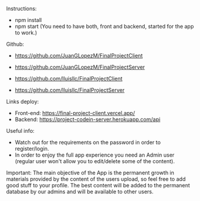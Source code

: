 Instructions:
- npm install
- npm start (You need to have both, front and backend, started for the app to work.)

Github:
- https://github.com/JuanGLopezM/FinalProjectClient
- https://github.com/JuanGLopezM/FinalProjectServer

- https://github.com/lluisllc/FinalProjectClient
- https://github.com/lluisllc/FinalProjectServer

Links deploy:
- Front-end: https://final-project-client.vercel.app/
- Backend: https://project-codein-server.herokuapp.com/api

Useful info:
- Watch out for the requirements on the password in order to register/login.
- In order to enjoy the full app experience you need an Admin user (regular user won't allow you to edit/delete some of the content).

Important:
The main objective of the App is the permanent growth in materials provided by the content of the users upload, so feel free to add good stuff to your profile. The best content will be added to the permanent database by our admins and will be available to other users.
